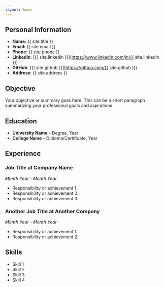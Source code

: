 ```yaml
---
layout: home
---
```


## Personal Information
- **Name:** {{ site.title }}
- **Email:** {{ site.email }}
- **Phone:** {{ site.phone }}
- **LinkedIn:** [{{ site.linkedin }}](https://www.linkedin.com/in/{{ site.linkedin }})
- **GitHub:** [{{ site.github }}](https://github.com/{{ site.github }})
- **Address:** {{ site.address }}

## Objective

Your objective or summary goes here. This can be a short paragraph summarizing your professional goals and aspirations.

## Education

- **University Name** - Degree, Year
- **College Name** - Diploma/Certificate, Year

## Experience

### Job Title at Company Name
*Month Year - Month Year*
- Responsibility or achievement 1.
- Responsibility or achievement 2.
- Responsibility or achievement 3.

### Another Job Title at Another Company
*Month Year - Month Year*
- Responsibility or achievement 1.
- Responsibility or achievement 2.

## Skills

- Skill 1
- Skill 2
- Skill 3
- Skill 4
